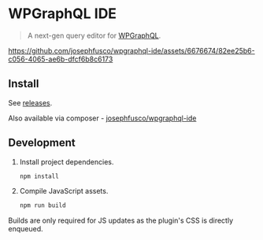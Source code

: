 # WPGraphQL IDE

> A next-gen query editor for [WPGraphQL](https://github.com/wp-graphql/wp-graphql).

https://github.com/josephfusco/wpgraphql-ide/assets/6676674/82ee25b6-c056-4065-ae6b-dfcf6b8c6173

## Install

See [releases](https://github.com/josephfusco/wpgraphql-ide/releases).

Also available via composer - [josephfusco/wpgraphql-ide](https://packagist.org/packages/josephfusco/wpgraphql-ide)

## Development

1. Install project dependencies.

    ```sh
    npm install
    ```

2. Compile JavaScript assets.

    ```sh
    npm run build
    ```

Builds are only required for JS updates as the plugin's CSS is directly enqueued.

